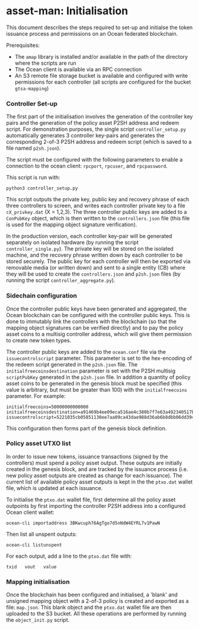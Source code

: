 # asset-man: Initialisation

This document describes the steps required to set-up and initialse the token issuance process and permissions on an Ocean federated blockchain. 

Prerequisites: 

* The `amap` library is installed and/or available in the path of the directory where the scripts are run
* The Ocean client is available via an RPC connection
* An S3 remote file storage bucket is available and configured with write permissions for each controller (all scripts are configured for the bucket `gtsa-mapping`)

### Controller Set-up

The first part of the initialisation involves the generation of the controller key pairs and the generation of the policy asset P2SH address and redeem script. For demonstration purposes, the single script `controller_setup.py` automatically generates 3 controller key-pairs and generates the corresponding 2-of-3 P2SH address and redeem script (which is saved to a file named `p2sh.json`). 

The script must be configured with the following parameters to enable a connection to the ocean client: `rpcport`, `rpcuser`, and `rpcpassword`. 

This script is run with:

`python3 controller_setup.py`

This script outputs the private key, public key and recovery phrase of each three controllers to screen, and writes each controller private key to a file `cX_privkey.dat` (X = 1,2,3). The three controller public keys are added to a `ConPubKey` object, which is then written to the `controllers.json` file (this file is used for the mapping object signature verification). 

In the production version, each controller key-pair will be generated separately on isolated hardware (by running the script `controller_single.py`). The private key will be stored on the isolated machine, and the recovery phrase written down by each controller to be stored securely. The public key for each controller will then be exported via removable media (or written down) and sent to a single entity (CB) where they will be used to create the `controllers.json` and `p2sh.json` files (by running the script `controller_aggregate.py`). 

### Sidechain configuration

Once the controller public keys have been generated and aggregated, the Ocean blockchain can be configured with the controller public keys. This is done to immutably link the controllers with the blockchain (so that the mapping object signatures can be verified directly) and to pay the policy asset coins to a multisig controller address, which will give them permission to create new token types. 

The controller public keys are added to the `ocean.conf` file via the `issuecontrolscript` parameter. This parameter is set to the hex-encoding of the redeem script generated in the `p2sh.json` file. The `initialfreecoinsdestination` parameter is set with the P2SH multisig `scriptPubKey` generated in the `p2sh.json` file. In addition a quantity of policy asset coins to be generated in the genesis block must be specified (this value is arbitrary, but must be greater than 100) with the `initialfreecoins` parameter. For example:

```
initialfreecoins=50000000000000
initialfreecoinsdestination=a91469b4ee09eca516ae4c380b7f7e63a492340517bc87
issuecontrolscript=5221035cb05851130ee7aa09ca43dae988d36ab6b8dbb06dd3948295b919084056d4ce2103925c07cdc8b04b6f4ab84e6e120648d91517911d2a28decf9ad37cae333413a52102de3441f8a7ecb17417cc764143bda6f19ee5dc85de94534af5a411cd6ef12b5953ae
```

This configuration then forms part of the genesis block definition. 

### Policy asset UTXO list

In order to issue new tokens, issuance transactions (signed by the controllers) must spend a policy asset output. These outputs are initially created in the genesis block, and are tracked by the issuance process (i.e. new policy asset outputs are created as change for each issuance). The current list of available policy asset outputs is kept in the the `ptxo.dat` wallet file, which is updated at each issuance. 

To initialise the `ptxo.dat` wallet file, first determine all the policy asset outpoints by first importing the controller P2SH address into a configured Ocean client wallet:

`ocean-cli importaddress 3BKwcuph76AgTgo7d5nNdW4EYRL7v1PawN`

Then list all unspent outputs:

`ocean-cli listunspent`

For each output, add a line to the `ptxo.dat` file with:

`txid   vout   value`

### Mapping initialisation

Once the blockchain has been configured and initialised, a 'blank' and unsigned mapping object with a 2-of-3 policy is created and exported as a file: `map.json`. This blank object and the `ptxo.dat` wallet file are then uploaded to the S3 bucket. All these operations are performed by running the `object_init.py` script. 
